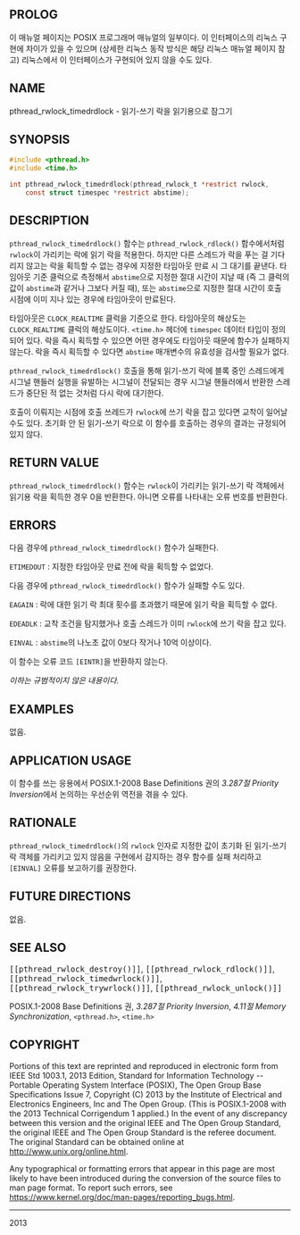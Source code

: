 ## PROLOG

이 매뉴얼 페이지는 POSIX 프로그래머 매뉴얼의 일부이다. 이 인터페이스의 리눅스 구현에 차이가 있을 수 있으며 (상세한 리눅스 동작 방식은 해당 리눅스 매뉴얼 페이지 참고) 리눅스에서 이 인터페이스가 구현되어 있지 않을 수도 있다.

## NAME

pthread_rwlock_timedrdlock - 읽기-쓰기 락을 읽기용으로 잠그기

## SYNOPSIS

```c
#include <pthread.h>
#include <time.h>

int pthread_rwlock_timedrdlock(pthread_rwlock_t *restrict rwlock,
    const struct timespec *restrict abstime);
```

## DESCRIPTION

`pthread_rwlock_timedrdlock()` 함수는 `pthread_rwlock_rdlock()` 함수에서처럼 `rwlock`이 가리키는 락에 읽기 락을 적용한다. 하지만 다른 스레드가 락을 푸는 걸 기다리지 않고는 락을 획득할 수 없는 경우에 지정한 타임아웃 만료 시 그 대기를 끝낸다. 타임아웃 기준 클럭으로 측정해서 `abstime`으로 지정한 절대 시간이 지날 때 (즉 그 클럭의 값이 `abstime`과 같거나 그보다 커질 때), 또는 `abstime`으로 지정한 절대 시간이 호출 시점에 이미 지나 있는 경우에 타임아웃이 만료된다.

타임아웃은 `CLOCK_REALTIME` 클럭을 기준으로 한다. 타임아웃의 해상도는 `CLOCK_REALTIME` 클럭의 해상도이다. `<time.h>` 헤더에 `timespec` 데이터 타입이 정의되어 있다. 락을 즉시 획득할 수 있으면 어떤 경우에도 타임아웃 때문에 함수가 실패하지 않는다. 락을 즉시 획득할 수 있다면 `abstime` 매개변수의 유효성을 검사할 필요가 없다.

`pthread_rwlock_timedrdlock()` 호출을 통해 읽기-쓰기 락에 블록 중인 스레드에게 시그널 핸들러 실행을 유발하는 시그널이 전달되는 경우 시그널 핸들러에서 반환한 스레드가 중단된 적 없는 것처럼 다시 락에 대기한다.

호출이 이뤄지는 시점에 호출 쓰레드가 `rwlock`에 쓰기 락을 잡고 있다면 교착이 일어날 수도 있다. 초기화 안 된 읽기-쓰기 락으로 이 함수를 호출하는 경우의 결과는 규정되어 있지 않다.

## RETURN VALUE

`pthread_rwlock_timedrdlock()` 함수는 `rwlock`이 가리키는 읽기-쓰기 락 객체에서 읽기용 락을 획득한 경우 0을 반환한다. 아니면 오류를 나타내는 오류 번호를 반환한다.

## ERRORS

다음 경우에 `pthread_rwlock_timedrdlock()` 함수가 실패한다.

`ETIMEDOUT`
:   지정한 타임아웃 만료 전에 락을 획득할 수 없었다.

다음 경우에 `pthread_rwlock_timedrdlock()` 함수가 실패할 수도 있다.

`EAGAIN`
:   락에 대한 읽기 락 최대 횟수를 초과했기 때문에 읽기 락을 획득할 수 없다.

`EDEADLK`
:   교착 조건을 탐지했거나 호출 스레드가 이미 `rwlock`에 쓰기 락을 잡고 있다.

`EINVAL`
:   `abstime`의 나노초 값이 0보다 작거나 10억 이상이다.

이 함수는 오류 코드 `[EINTR]`을 반환하지 않는다.

*이하는 규범적이지 않은 내용이다.*

## EXAMPLES

없음.

## APPLICATION USAGE

이 함수를 쓰는 응용에서 POSIX.1-2008 Base Definitions 권의 *3.287절 Priority Inversion*에서 논의하는 우선순위 역전을 겪을 수 있다.

## RATIONALE

`pthread_rwlock_timedrdlock()`의 `rwlock` 인자로 지정한 값이 초기화 된 읽기-쓰기 락 객체를 가리키고 있지 않음을 구현에서 감지하는 경우 함수를 실패 처리하고 `[EINVAL]` 오류를 보고하기를 권장한다.

## FUTURE DIRECTIONS

없음.

## SEE ALSO

<tt>[[pthread_rwlock_destroy()]]</tt>, <tt>[[pthread_rwlock_rdlock()]]</tt>, <tt>[[pthread_rwlock_timedwrlock()]]</tt>, <tt>[[pthread_rwlock_trywrlock()]]</tt>, <tt>[[pthread_rwlock_unlock()]]</tt>

POSIX.1-2008 Base Definitions 권, *3.287절 Priority Inversion*, *4.11절 Memory Synchronization*, `<pthread.h>`, `<time.h>`

## COPYRIGHT

Portions of this text are reprinted and reproduced in electronic form from IEEE Std 1003.1, 2013 Edition, Standard for Information Technology -- Portable Operating System Interface (POSIX), The Open Group Base Specifications Issue 7, Copyright (C) 2013 by the Institute of Electrical and Electronics Engineers, Inc and The Open Group. (This is POSIX.1-2008 with the 2013 Technical Corrigendum 1 applied.) In the event of any discrepancy between this version and the original IEEE and The Open Group Standard, the original IEEE and The Open Group Standard is the referee document. The original Standard can be obtained online at <http://www.unix.org/online.html>.

Any typographical or formatting errors that appear in this page are most likely to have been introduced during the conversion of the source files to man page format. To report such errors, see <https://www.kernel.org/doc/man-pages/reporting_bugs.html>.

----

2013
